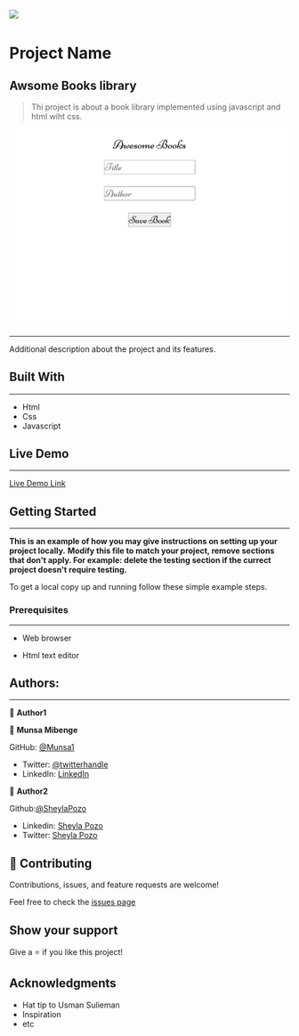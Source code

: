![](https://img.shields.io/badge/Microverse-blueviolet)
---

# Project Name
Awsome Books library
---

> Thi project is about a book library implemented using javascript and html wiht css.

![Demo](./images/screen.png)

---

Additional description about the project and its features.

## Built With
---

- Html
- Css
- Javascript

## Live Demo
---

[Live Demo Link](https://munsa1.github.io/Awesome-Books/)


## Getting Started
---

**This is an example of how you may give instructions on setting up your project locally.**
**Modify this file to match your project, remove sections that don't apply. For example: delete the testing section if the currect project doesn't require testing.**


To get a local copy up and running follow these simple example steps.

### Prerequisites
---

- Web browser

- Html text editor


## Authors:
---

👤 **Author1**

👤 **Munsa Mibenge**

GitHub: [@Munsa1](https://github.com/munsa1)
- Twitter: [@twitterhandle](https://twitter.com/twitterhandle)
- LinkedIn: [LinkedIn](https://linkedin.com/in/linkedinhandle)

👤 **Author2**

 Github:[@SheylaPozo](https://github.com/sheylaPozo)
- Linkedin: [Sheyla Pozo](https://www.linkedin.com/in/sheypozo/)
- Twitter: [Sheyla Pozo](https://twitter.com/sheyPozo)

## 🤝 Contributing

Contributions, issues, and feature requests are welcome!

Feel free to check the [issues page](https://github.com/Munsa1/Awesome-Books/issues)

## Show your support

Give a ⭐️ if you like this project!

## Acknowledgments

- Hat tip to Usman Sulieman
- Inspiration
- etc


